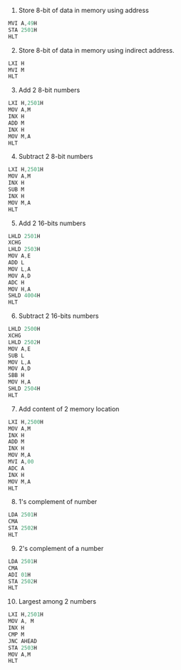 1. Store 8-bit of data in memory using address
```s
MVI A,49H
STA 2501H
HLT
```
2. Store 8-bit of data in memory using indirect address.
```s
LXI H
MVI M
HLT
```
3. Add 2 8-bit numbers
```s
LXI H,2501H
MOV A,M
INX H
ADD M
INX H
MOV M,A
HLT
```
4. Subtract 2 8-bit numbers
```s
LXI H,2501H
MOV A,M
INX H
SUB M
INX H
MOV M,A
HLT
```
5. Add 2 16-bits numbers
```s
LHLD 2501H
XCHG
LHLD 2503H
MOV A,E
ADD L
MOV L,A
MOV A,D
ADC H
MOV H,A
SHLD 4004H
HLT
```
6. Subtract 2 16-bits numbers
```s
LHLD 2500H
XCHG
LHLD 2502H
MOV A,E
SUB L
MOV L,A
MOV A,D
SBB H
MOV H,A
SHLD 2504H
HLT
```
7. Add content of 2 memory location
```s
LXI H,2500H
MOV A,M
INX H
ADD M
INX H
MOV M,A
MVI A,00
ADC A
INX H
MOV M,A
HLT
```
8. 1's complement of number
```s
LDA 2501H
CMA
STA 2502H
HLT
```
9. 2's complement of a number
```s
LDA 2501H
CMA
ADI 01H
STA 2502H
HLT
```
10. Largest among 2 numbers
```s
LXI H,2501H
MOV A, M
INX H 
CMP M
JNC AHEAD
STA 2503H
MOV A,M
HLT
```
